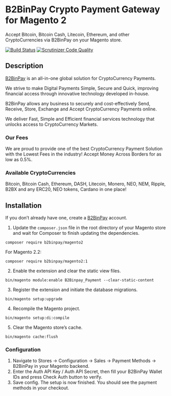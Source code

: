 # B2BinPay Crypto Payment Gateway for Magento 2

Accept Bitcoin, Bitcoin Cash, Litecoin, Ethereum, and other CryptoCurrencies via B2BinPay on your Magento store.

[![Build Status](https://scrutinizer-ci.com/g/b2binpay/magento2/badges/build.png?b=master)](https://scrutinizer-ci.com/g/b2binpay/magento2/build-status/master) [![Scrutinizer Code Quality](https://scrutinizer-ci.com/g/b2binpay/magento2/badges/quality-score.png?b=master)](https://scrutinizer-ci.com/g/b2binpay/magento2/?branch=master)

## Description

[B2BinPay](https://b2binpay.com/) is an all-in-one global solution for CryptoCurrency Payments.

We strive to make Digital Payments Simple, Secure and Quick, improving financial access through innovative technology developed in-house.

B2BinPay allows any business to securely and cost-effectively Send, Receive, Store, Exchange and Accept CryptoCurrency Payments online.

We deliver Fast, Simple and Efficient financial services technology that unlocks access to CryptoCurrency Markets.

### Our Fees

We are proud to provide one of the best CryptoCurrency Payment Solution with the Lowest Fees in the industry! Accept Money Across Borders for as low as 0.5%.

### Available CryptoCurrencies

Bitcoin, Bitcoin Cash, Ethereum, DASH, Litecoin, Monero, NEO, NEM, Ripple, B2BX and any ERC20, NEO tokens, Cardano in one place!

## Installation

If you don’t already have one, create a [B2BinPay](https://b2binpay.com/) account.

1. Update the `composer.json` file in the root directory of your Magento store and wait for Composer to finish updating the dependencies.
```
composer require b2binpay/magento2
```
For Magento 2.2:
```
composer require b2binpay/magento2:1
```
2. Enable the extension and clear the static view files.
```
bin/magento module:enable B2Binpay_Payment --clear-static-content
```
3. Register the extension and initiate the database migrations.
```
bin/magento setup:upgrade
```
4. Recompile the Magento project.
```
bin/magento setup:di:compile
```
5. Clear the Magento store’s cache.
```
bin/magento cache:flush
```

### Configuration

1. Navigate to Stores → Configuration → Sales → Payment Methods → B2BinPay in your Magento backend.
2. Enter the Auth API Key / Auth API Secret, then fill your B2BinPay Wallet IDs and press Check Auth button to verify.
3. Save config. The setup is now finished. You should see the payment methods in your checkout.
